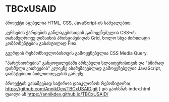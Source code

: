 # TBCxUSAID

პროექტი აგებულია HTML, CSS, JavaScript-ის საშუალებით.

კურსების ქარდების განლაგებისთვის გამოყენებულია CSS-ის თანამედროვე დიზაინის პრინციპებიდან Grid, ხოლო სხვა ძირითადი კომპონენტების გასასტილად Flex.

გვერდის რესპონსიულობისთვის გამოყენებულია CSS Media Query.

"პარტნიორების" განყოფილებაში არსებული სლაიდერისთვის და "ხშირად დასმული კითხვების" კლიკზე ასამუშავებლად გამოყენებულია JavaScript, დამატებითი ბიბლიოთეკების გარეშე.

პროექტის გასაშვებად საჭიროა დაიკლონოს რეპოზიტორი( https://github.com/AnnikDev/TBCxUSAID.git ) და გაიხსნას index.html ფაილი ან https://annikdev.github.io/TBCxUSAID/